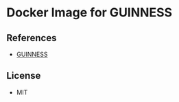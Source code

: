 Docker Image for GUINNESS
========


## References

* [GUINNESS](https://github.com/HirokiNakahara/GUINNESS)


## License

* MIT

